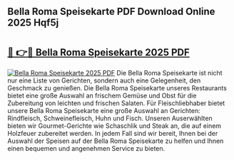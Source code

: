 ## Bella Roma Speisekarte PDF Download Online 2025 Hqf5j

# <h2><a href="http://gc6jemj.nevu.top/?p=Bella+Roma+Speisekarte">🔗 👉🔴 Bella Roma Speisekarte 2025 PDF</a></h2>

[![Bella Roma Speisekarte 2025 PDF](https://i.imgur.com/dBaPXMq.png)](http://gc6jemj.nevu.top/?p=Bella+Roma+Speisekarte)
Die Bella Roma Speisekarte ist nicht nur eine Liste von Gerichten, sondern auch eine Gelegenheit, den Geschmack zu genießen. Die Bella Roma Speisekarte unseres Restaurants bietet eine große Auswahl an frischem Gemüse und Obst für die Zubereitung von leichten und frischen Salaten. Für Fleischliebhaber bietet unsere Bella Roma Speisekarte eine große Auswahl an Gerichten: Rindfleisch, Schweinefleisch, Huhn und Fisch. Unseren Auserwählten bieten wir Gourmet-Gerichte wie Schaschlik und Steak an, die auf einem Holzfeuer zubereitet werden. In jedem Fall sind wir bereit, Ihnen bei der Auswahl der Speisen auf der Bella Roma Speisekarte zu helfen und Ihnen einen bequemen und angenehmen Service zu bieten.
